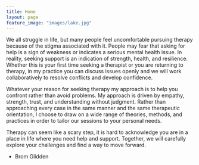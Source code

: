 ```yaml
---
title: Home
layout: page
feature_image: "images/lake.jpg"
---
```


We all struggle in life, but many people feel uncomfortable pursuing therapy because of the stigma associated with it. People may fear that asking for help is a sign of weakness or indicates a serious mental health issue. In reality, seeking support is an indication of strength, health, and resilience. Whether this is your first time seeking a therapist or you are returning to therapy, in my practice you can discuss issues openly and we will work collaboratively to resolve conflicts and develop confidence. 
 
Whatever your reason for seeking therapy my approach is to help you confront rather than avoid problems. My approach is driven by empathy, strength, trust, and understanding without judgment. Rather than approaching every case in the same manner and the same therapeutic orientation, I choose to draw on a wide range of theories, methods, and practices in order to tailor our sessions to your personal needs.
 
Therapy can seem like a scary step, it is hard to acknowledge you are in a place in life where you need help and support. Together, we will carefully explore your challenges and find a way to move forward.

 - Brom Glidden

